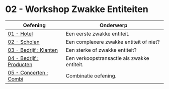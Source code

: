 # 02 - Workshop Zwakke Entiteiten

| Oefening | Onderwerp |
| ----- | ---- |
| [01 - Hotel](exercises/exercise-1.md) | Een eerste zwakke entiteit. |
| [02 - Scholen](exercises/exercise-2.md) | Een complexere zwakke entiteit of niet? |
| [03 - Bedrijf : Klanten](exercises/exercise-3.md) | Een sterke of zwakke entiteit? |
| [04 - Bedrijf : Producten](exercises/exercise-4.md) | Een verkoopstransactie als zwakke entiteit. |
| [05 - Concerten : Combi](exercises/exercise-5.md) | Combinatie oefening. |
